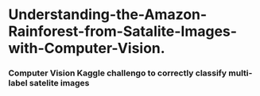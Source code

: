 # Understanding-the-Amazon-Rainforest-from-Satalite-Images-with-Computer-Vision.

### Computer Vision Kaggle challengo to correctly classify multi-label satelite images
